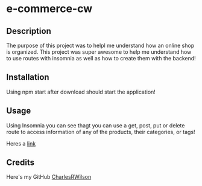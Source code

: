 # e-commerce-cw

## Description

The purpose of this project was to helpl me understand how an online shop is organized. This project was super awesome to help me understand how to use routes with insomnia as well as how to create them with the backend!

## Installation

Using npm start after download should start the application!

## Usage

Using Insomnia you can see thagt you can use a get, post, put or delete route to access information of any of the products, their categories, or tags!

Heres a [link](https://drive.google.com/file/d/1SkfwJw8iE-LmUcmNM5SVp46L4v7sN_7H/view?usp=sharing)

## Credits

Here's my GitHub [CharlesRWilson](https://github.com/CharlesRWilson)
